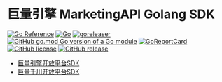 # 巨量引擎 MarketingAPI Golang SDK

[![Go Reference](https://pkg.go.dev/badge/github.com/geiqin/oceanengine.svg)](https://pkg.go.dev/github.com/geiqin/oceanengine)
[![Go](https://github.com/geiqin/oceanengine/actions/workflows/go.yml/badge.svg)](https://github.com/geiqin/oceanengine/actions/workflows/go.yml)
[![goreleaser](https://github.com/geiqin/oceanengine/actions/workflows/goreleaser.yml/badge.svg)](https://github.com/geiqin/oceanengine/actions/workflows/goreleaser.yml)
[![GitHub go.mod Go version of a Go module](https://img.shields.io/github/go-mod/go-version/bububa/oceanengine.svg)](https://github.com/geiqin/oceanengine)
[![GoReportCard](https://goreportcard.com/badge/github.com/geiqin/oceanengine)](https://goreportcard.com/report/github.com/geiqin/oceanengine)
[![GitHub license](https://img.shields.io/github/license/bububa/oceanengine.svg)](https://github.com/geiqin/oceanengine/blob/master/LICENSE)
[![GitHub release](https://img.shields.io/github/release/bububa/oceanengine.svg)](https://GitHub.com/bububa/oceanengine/releases/)

- [巨量引擎开放平台SDK](https://github.com/geiqin/oceanengine/blob/master/marketing-api/OCEANENGINE.md)
- [巨量千川开放平台SDK](https://github.com/geiqin/oceanengine/blob/master/marketing-api/QIANCHUAN.md)
